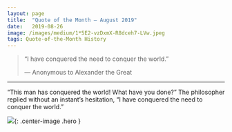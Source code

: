 ```yaml
---
layout:	page
title:	"Quote of the Month — August 2019"
date:	2019-08-26
image: /images/medium/1*5E2-vzDxmX-R8dceh7-LVw.jpeg
tags: Quote-of-the-Month History
---
```


  
> “I have conquered the need to conquer the world.”
> 
> — Anonymous to Alexander the Great

---

“This man has conquered the world! What have you done?” The philosopher replied without an instant’s hesitation, “I have conquered the need to conquer the world.”

![](/images/medium/1*5E2-vzDxmX-R8dceh7-LVw.jpeg){: .center-image .hero }